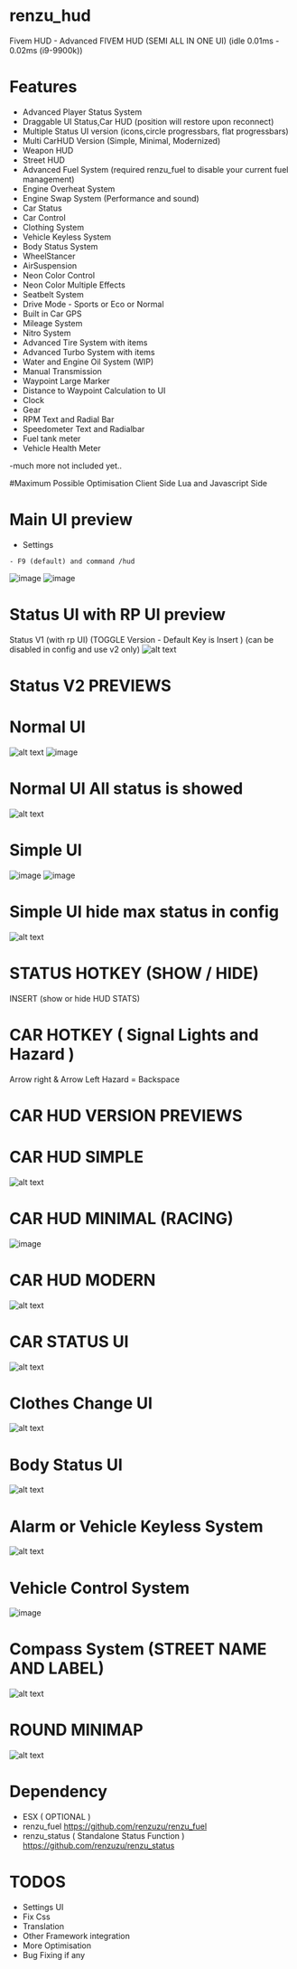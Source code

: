 # renzu_hud
Fivem HUD - Advanced FIVEM HUD (SEMI ALL IN ONE UI) (idle 0.01ms - 0.02ms (i9-9900k))
# Features
- Advanced Player Status System
- Draggable UI Status,Car HUD (position will restore upon reconnect)
- Multiple Status UI version (icons,circle progressbars, flat progressbars)
- Multi CarHUD Version (Simple, Minimal, Modernized)
- Weapon HUD
- Street HUD
- Advanced Fuel System (required renzu_fuel to disable your current fuel management)
- Engine Overheat System
- Engine Swap System (Performance and sound)
- Car Status
- Car Control
- Clothing System
- Vehicle Keyless System
- Body Status System
- WheelStancer
- AirSuspension
- Neon Color Control
- Neon Color Multiple Effects
- Seatbelt System
- Drive Mode - Sports or Eco or Normal
- Built in Car GPS
- Mileage System
- Nitro System
- Advanced Tire System with items
- Advanced Turbo System with items
- Water and Engine Oil System (WIP)
- Manual Transmission
- Waypoint Large Marker
- Distance to Waypoint Calculation to UI
- Clock
- Gear
- RPM Text and Radial Bar
- Speedometer Text and Radialbar
- Fuel tank meter
- Vehicle Health Meter

-much more not included yet..

#Maximum Possible Optimisation
Client Side Lua and Javascript Side
# Main UI preview
- Settings
```
- F9 (default) and command /hud
```
![image](https://user-images.githubusercontent.com/82306584/130363160-9c63031b-8e19-42c1-aab3-1d24326ac322.png)
![image](https://user-images.githubusercontent.com/82306584/126662006-e6c14cdc-e8dd-4350-9f2e-9f9f74f0a649.png)
# Status UI with RP UI preview
Status V1 (with rp UI) (TOGGLE Version - Default Key is Insert ) (can be disabled in config and use v2 only)
![alt text](https://i.imgur.com/pwWiGF6.png)
# Status V2 PREVIEWS
# Normal UI
![alt text](https://i.imgur.com/nddxuL8.png)
![image](https://user-images.githubusercontent.com/82306584/126660402-e5b3d18f-6f0a-47ee-883f-3a18fd37d52e.png)

# Normal UI All status is showed
![alt text](https://i.imgur.com/bXtGhy2.png)
# Simple UI
![image](https://user-images.githubusercontent.com/82306584/126660275-b70c77df-8283-44a3-806f-7c71b22000de.png)
![image](https://user-images.githubusercontent.com/82306584/126660118-6ad0507f-7613-4149-a7de-cc6072744bbc.png)

# Simple UI hide max status in config
![alt text](https://i.imgur.com/3apTU7O.png)
# STATUS HOTKEY (SHOW / HIDE)
INSERT (show or hide HUD STATS)
# CAR HOTKEY ( Signal Lights and Hazard )
Arrow right & Arrow Left
Hazard = Backspace

# CAR HUD VERSION PREVIEWS
# CAR HUD SIMPLE
![alt text](https://i.imgur.com/kJdCIqT.png)
# CAR HUD MINIMAL (RACING)
![image](https://user-images.githubusercontent.com/82306584/126660665-7042cb87-0aaa-4af7-9431-238a3dd7f239.png)
# CAR HUD MODERN
![alt text](https://i.imgur.com/8MlJG4H.png)

# CAR STATUS UI
![alt text](https://i.imgur.com/1VaJs0f.png)

# Clothes Change UI
![alt text](https://i.imgur.com/Cu3VLjT.png)

# Body Status UI
![alt text](https://i.imgur.com/MPE6zBC.png)

# Alarm or Vehicle Keyless System
![alt text](https://i.imgur.com/KjyLPMb.png)

# Vehicle Control System 
![image](https://user-images.githubusercontent.com/82306584/126660967-4c2b4bc8-0220-4c30-adc3-6504334989d7.png)

# Compass System (STREET NAME AND LABEL)
![alt text](https://i.imgur.com/ucC1bw5.png)

# ROUND MINIMAP
![alt text](https://i.imgur.com/7c0jN4i.png)

# Dependency
- ESX ( OPTIONAL )
- renzu_fuel https://github.com/renzuzu/renzu_fuel
- renzu_status ( Standalone Status Function ) https://github.com/renzuzu/renzu_status

# TODOS
- Settings UI
- Fix Css
- Translation
- Other Framework integration
- More Optimisation
- Bug Fixing if any

